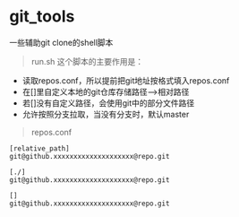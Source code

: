 # git_tools
一些辅助git clone的shell脚本

> run.sh
这个脚本的主要作用是：
- 读取repos.conf，所以提前把git地址按格式填入repos.conf
- 在[]里自定义本地的git仓库存储路径——>相对路径
- 若[]没有自定义路径，会使用git中的部分文件路径
- 允许按照分支拉取，当没有分支时，默认master

> repos.conf
```shell
[relative_path]
git@github.xxxxxxxxxxxxxxxxxxxx@repo.git

[./]
git@github.xxxxxxxxxxxxxxxxxxxx@repo.git

[]
git@github.xxxxxxxxxxxxxxxxxxxx@repo.git
```
